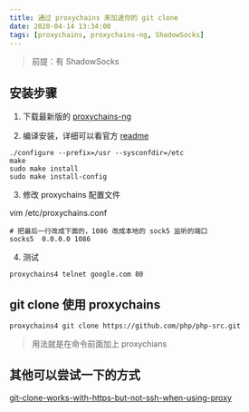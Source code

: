```yaml
---
title: 通过 proxychains 来加速你的 git clone
date: 2020-04-14 13:34:00
tags: [proxychains, proxychains-ng, ShadowSocks]
---
```


> 前提：有 ShadowSocks

## 安装步骤

1. 下载最新版的 [proxychains-ng](https://github.com/rofl0r/proxychains-ng/releases)

2. 编译安装，详细可以看官方 [readme](https://github.com/rofl0r/proxychains-ng)

```
./configure --prefix=/usr --sysconfdir=/etc
make
sudo make install
sudo make install-config
```

3. 修改 proxychains 配置文件

vim /etc/proxychains.conf

```
# 把最后一行改成下面的，1086 改成本地的 sock5 监听的端口
socks5  0.0.0.0 1086
```

4. 测试

```
proxychains4 telnet google.com 80
```

## git clone 使用 proxychains

```
proxychains4 git clone https://github.com/php/php-src.git
```

> 用法就是在命令前面加上 proxychians

## 其他可以尝试一下的方式

[git-clone-works-with-https-but-not-ssh-when-using-proxy](https://stackoverflow.com/questions/59384945/git-clone-works-with-https-but-not-ssh-when-using-proxy)
